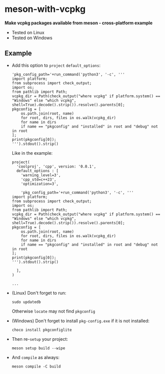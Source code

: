 # meson-with-vcpkg
**Make vcpkg packages available from meson - cross-platform example**
- Tested on Linux
- Tested on Windows

## Example
- Add this option to `project` `default_options`:
  ```meson
  'pkg_config_path='+run_command('python3', '-c', '''
  import platform;
  from subprocess import check_output;
  import os;
  from pathlib import Path;
  vcpkg_dir = Path(check_output("where vcpkg" if platform.system() == "Windows" else "which vcpkg", shell=True).decode().strip()).resolve().parents[0];
  pkgconfig = [
      os.path.join(root, name)
      for root, dirs, files in os.walk(vcpkg_dir)
      for name in dirs 
      if name == "pkgconfig" and "installed" in root and "debug" not in root
  ];
  print(pkgconfig[0]);
  ''').stdout().strip()
  ```
  Like in the example:
  ```meson
  project(
    'coolproj', 'cpp', version: '0.0.1', 
    default_options : [
      'warning_level=3', 
      'cpp_std=c++23', 
      'optimization=3',
      
      'pkg_config_path='+run_command('python3', '-c', '''
  import platform;
  from subprocess import check_output;
  import os;
  from pathlib import Path;
  vcpkg_dir = Path(check_output("where vcpkg" if platform.system() == "Windows" else "which vcpkg", shell=True).decode().strip()).resolve().parents[0];
  pkgconfig = [
      os.path.join(root, name)
      for root, dirs, files in os.walk(vcpkg_dir)
      for name in dirs 
      if name == "pkgconfig" and "installed" in root and "debug" not in root
  ];
  print(pkgconfig[0]);
  ''').stdout().strip()
  
    ],
  )
  
  ...
  ```
- (Linux) Don't forget to run:
  
  ```
  sudo updatedb
   ```
  Otherwise `locate` may not find `pkgconfig`
  
- (Windows) Don't forget to install `pkg-config.exe` if it is not installed:
  
  ```
  choco install pkgconfiglite
  ```
  
- Then re-`setup` your project:
  
  ```
  meson setup build --wipe
  ```
- And `compile` as always:
  
  ```
  meson compile -C build
  ```
